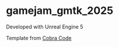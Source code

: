 # gamejam_gmtk_2025

Developed with Unreal Engine 5

Template from [Cobra Code](https://www.patreon.com/collection/111760?view=expanded)
